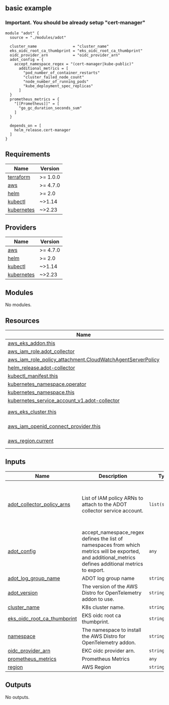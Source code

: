 ## basic example
### Important. You should be already setup "cert-manager"

```
module "adot" {
  source = "./modules/adot"

  cluster_name                = "cluster_name"
  eks_oidc_root_ca_thumbprint = "eks_oidc_root_ca_thumbprint"
  oidc_provider_arn           = "oidc_provider_arn"
  adot_config = {
    accept_namespace_regex = "(cert-manager|kube-public)"
      additional_metrics = [
        "pod_number_of_container_restarts"
        "cluster_failed_node_count"
        "node_number_of_running_pods"
        "kube_deployment_spec_replicas"
      ]
  }
  prometheus_metrics = {
    "[[Prometheus]]" = [
      "go_gc_duration_seconds_sum"
    ]
  }

  depends_on = [
    helm_release.cert-manager
  ]
}
```

<!-- BEGINNING OF PRE-COMMIT-TERRAFORM DOCS HOOK -->
## Requirements

| Name | Version |
|------|---------|
| <a name="requirement_terraform"></a> [terraform](#requirement\_terraform) | >= 1.0.0 |
| <a name="requirement_aws"></a> [aws](#requirement\_aws) | >= 4.7.0 |
| <a name="requirement_helm"></a> [helm](#requirement\_helm) | >= 2.0 |
| <a name="requirement_kubectl"></a> [kubectl](#requirement\_kubectl) | ~>1.14 |
| <a name="requirement_kubernetes"></a> [kubernetes](#requirement\_kubernetes) | ~>2.23 |

## Providers

| Name | Version |
|------|---------|
| <a name="provider_aws"></a> [aws](#provider\_aws) | >= 4.7.0 |
| <a name="provider_helm"></a> [helm](#provider\_helm) | >= 2.0 |
| <a name="provider_kubectl"></a> [kubectl](#provider\_kubectl) | ~>1.14 |
| <a name="provider_kubernetes"></a> [kubernetes](#provider\_kubernetes) | ~>2.23 |

## Modules

No modules.

## Resources

| Name | Type |
|------|------|
| [aws_eks_addon.this](https://registry.terraform.io/providers/hashicorp/aws/latest/docs/resources/eks_addon) | resource |
| [aws_iam_role.adot_collector](https://registry.terraform.io/providers/hashicorp/aws/latest/docs/resources/iam_role) | resource |
| [aws_iam_role_policy_attachment.CloudWatchAgentServerPolicy](https://registry.terraform.io/providers/hashicorp/aws/latest/docs/resources/iam_role_policy_attachment) | resource |
| [helm_release.adot-collector](https://registry.terraform.io/providers/hashicorp/helm/latest/docs/resources/release) | resource |
| [kubectl_manifest.this](https://registry.terraform.io/providers/gavinbunney/kubectl/latest/docs/resources/manifest) | resource |
| [kubernetes_namespace.operator](https://registry.terraform.io/providers/hashicorp/kubernetes/latest/docs/resources/namespace) | resource |
| [kubernetes_namespace.this](https://registry.terraform.io/providers/hashicorp/kubernetes/latest/docs/resources/namespace) | resource |
| [kubernetes_service_account_v1.adot-collector](https://registry.terraform.io/providers/hashicorp/kubernetes/latest/docs/resources/service_account_v1) | resource |
| [aws_eks_cluster.this](https://registry.terraform.io/providers/hashicorp/aws/latest/docs/data-sources/eks_cluster) | data source |
| [aws_iam_openid_connect_provider.this](https://registry.terraform.io/providers/hashicorp/aws/latest/docs/data-sources/iam_openid_connect_provider) | data source |
| [aws_region.current](https://registry.terraform.io/providers/hashicorp/aws/latest/docs/data-sources/region) | data source |

## Inputs

| Name | Description | Type | Default | Required |
|------|-------------|------|---------|:--------:|
| <a name="input_adot_collector_policy_arns"></a> [adot\_collector\_policy\_arns](#input\_adot\_collector\_policy\_arns) | List of IAM policy ARNs to attach to the ADOT collector service account. | `list(string)` | <pre>[<br>  "arn:aws:iam::aws:policy/AmazonPrometheusRemoteWriteAccess",<br>  "arn:aws:iam::aws:policy/CloudWatchAgentServerPolicy",<br>  "arn:aws:iam::aws:policy/AWSXrayWriteOnlyAccess"<br>]</pre> | no |
| <a name="input_adot_config"></a> [adot\_config](#input\_adot\_config) | accept\_namespace\_regex defines the list of namespaces from which metrics will be exported, and additional\_metrics defines additional metrics to export. | `any` | <pre>{<br>  "accept_namespace_regex": "(default|kube-system)",<br>  "additional_metrics": [],<br>  "helm_values": null<br>}</pre> | no |
| <a name="input_adot_log_group_name"></a> [adot\_log\_group\_name](#input\_adot\_log\_group\_name) | ADOT log group name | `string` | `"adot_log_group_name"` | no |
| <a name="input_adot_version"></a> [adot\_version](#input\_adot\_version) | The version of the AWS Distro for OpenTelemetry addon to use. | `string` | `"v0.78.0-eksbuild.1"` | no |
| <a name="input_cluster_name"></a> [cluster\_name](#input\_cluster\_name) | K8s cluster name. | `string` | n/a | yes |
| <a name="input_eks_oidc_root_ca_thumbprint"></a> [eks\_oidc\_root\_ca\_thumbprint](#input\_eks\_oidc\_root\_ca\_thumbprint) | EKS oidc root ca thumbprint. | `string` | n/a | yes |
| <a name="input_namespace"></a> [namespace](#input\_namespace) | The namespace to install the AWS Distro for OpenTelemetry addon. | `string` | `"adot"` | no |
| <a name="input_oidc_provider_arn"></a> [oidc\_provider\_arn](#input\_oidc\_provider\_arn) | EKC oidc provider arn. | `string` | n/a | yes |
| <a name="input_prometheus_metrics"></a> [prometheus\_metrics](#input\_prometheus\_metrics) | Prometheus Metrics | `any` | `"{}"` | no |
| <a name="input_region"></a> [region](#input\_region) | AWS Region | `string` | n/a | yes |

## Outputs

No outputs.
<!-- END OF PRE-COMMIT-TERRAFORM DOCS HOOK -->

